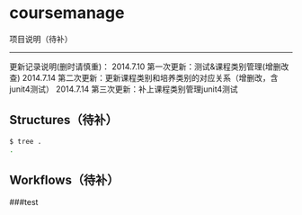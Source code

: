 coursemanage
============
项目说明（待补）

---------
更新记录说明(删时请慎重)：
    2014.7.10		第一次更新：测试&课程类别管理(增删改查)
	2014.7.14     	第二次更新：更新课程类别和培养类别的对应关系（增删改，含junit4测试）
	2014.7.14	  	第三次更新：补上课程类别管理junit4测试


Structures（待补）
----------

``` bash
$ tree .
.

```


Workflows（待补）
---------
###test

